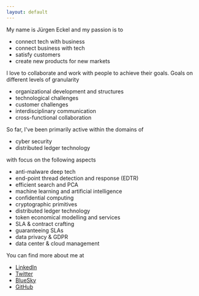 ```yaml
---
layout: default
---
```


My name is Jürgen Eckel and my passion is to 
* connect tech with business
* connect business with tech
* satisfy customers
* create new products for new markets

I love to collaborate and work with people to achieve their goals. Goals on different levels of granularity
* organizational development and structures
* technological challenges 
* customer challenges 
* interdisciplinary communication
* cross-functional collaboration

So far, I've been primarily active within the domains of
* cyber security
* distributed ledger technology


with focus on the following aspects
* anti-malware deep tech
* end-point thread detection and response (EDTR)
* efficient search and PCA
* machine learning and artificial intelligence
* confidential computing
* cryptographic primitives
* distributed ledger technology
* token economical modelling and services
* SLA & contract crafting
* guaranteeing SLAs
* data privacy & GDPR
* data center & cloud management

You can find more about me at
* [LinkedIn](https://www.linkedin.com/in/j%C3%BCrgen-eckel-5066ab13/)
* [Twitter](https://x.com/juergeneckel)
* [BlueSky](https://bsky.app/profile/3rg3n.bsky.social)
* [GitHub](https://github.com/eckelj)
